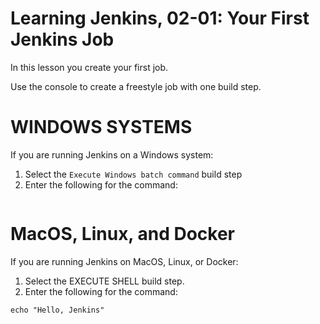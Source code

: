 # Learning Jenkins, 02-01: Your First Jenkins Job
In this lesson you create your first job.

Use the console to create a freestyle job with one build step.

# WINDOWS SYSTEMS
If you are running Jenkins on a Windows system:

1. Select the `Execute Windows batch command` build step
2. Enter the following for the command:
```
```

# MacOS, Linux, and Docker
If you are running Jenkins on MacOS, Linux, or Docker:

1. Select the EXECUTE SHELL build step.
2. Enter the following for the command:
```
echo "Hello, Jenkins"
```


